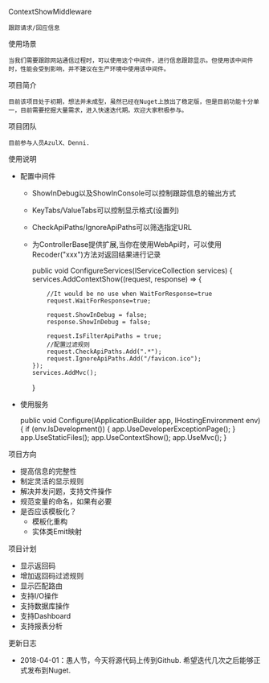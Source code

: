 ContextShowMiddleware

	跟踪请求/回应信息

使用场景

	当我们需要跟踪网站通信过程时，可以使用这个中间件，进行信息跟踪显示。但使用该中间件时，性能会受到影响，并不建议在生产环境中使用该中间件。

项目简介

	目前该项目处于初期，想法并未成型，虽然已经在Nuget上放出了稳定版，但是目前功能十分单一，目前需要挖掘大量需求，进入快速迭代期。欢迎大家积极参与。

项目团队

	目前参与人员AzulX、Denni.

使用说明

- 配置中间件
  - ShowInDebug以及ShowInConsole可以控制跟踪信息的输出方式
  - KeyTabs/ValueTabs可以控制显示格式(设置列)
  - CheckApiPaths/IgnoreApiPaths可以筛选指定URL
  - 为ControllerBase提供扩展,当你在使用WebApi时，可以使用Recoder("xxx")方法对返回结果进行记录

    public void ConfigureServices(IServiceCollection services)
    {
        services.AddContextShow((request, response) => {
            
            //It would be no use when WaitForResponse=true
            request.WaitForResponse=true;
            
            request.ShowInDebug = false;
            response.ShowInDebug = false;
    
            request.IsFilterApiPaths = true;
            //配置过滤规则
            request.CheckApiPaths.Add(".*");
            request.IgnoreApiPaths.Add("/favicon.ico");
        });
        services.AddMvc();
    }

- 使用服务

    public void Configure(IApplicationBuilder app, IHostingEnvironment env)
    {
           if (env.IsDevelopment())
           {
               app.UseDeveloperExceptionPage();
           }
           app.UseStaticFiles();
           app.UseContextShow();
           app.UseMvc();
    }

项目方向

- 提高信息的完整性
- 制定灵活的显示规则
- 解决并发问题，支持文件操作
- 规范变量的命名，如果有必要
- 是否应该模板化？
  - 模板化重构
  - 实体类Emit映射

项目计划

- 显示返回码
- 增加返回码过滤规则
- 显示匹配路由
- 支持I/O操作
- 支持数据库操作
- 支持Dashboard
- 支持报表分析

更新日志

- 2018-04-01：愚人节，今天将源代码上传到Github. 希望迭代几次之后能够正式发布到Nuget.
